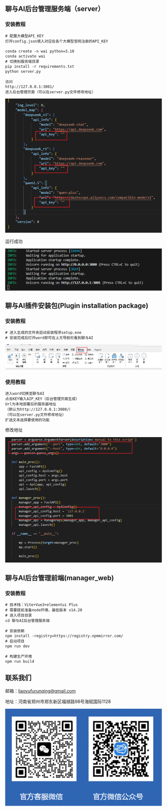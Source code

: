## 



## 聊与AI后台管理服务端（server）

### 安装教程

```
# 配置大模型API_KEY
打开config.json填入对应在各个大模型官网注册的API_KEY

conda create -n wai python=3.10
conda activate wai
# 切换到服务端目录
pip install -r requirements.txt
python server.py

访问
http://127.0.0.1:3001/
进入后台管理页面（可以在server.py文件修改地址）
```

![](./聊与AI后台管理前端/src/assets/image/1.png)

运行成功

![](./聊与AI后台管理前端/src/assets/image/2.png)

## 聊与AI插件安装包(Plugin installation package)

### 安装教程

```
# 进入生成的文件夹启动安装程序setup.exe
# 安装完成后打开word即可在上方导航栏看到聊与AI
```

![](./聊与AI后台管理前端/src/assets/image/4.png)

### 使用教程

```
进入word切换至聊与AI
点击KEY输入AIP_KEY（后台管理页面生成）
Url为本地部署后的服务器地址
（默认为http://127.0.0.1:3000/）
（可以在server.py文件修改地址）
扩选文本选择要使用的功能
```

修改地址

![](./聊与AI后台管理前端/src/assets/image/3.png)

## 聊与AI后台管理前端(manager_web)

### 安装教程

```
# 技术栈：Vite+Vue3+elementui Plus
# 需要提前准备node环境，最低版本 v14.20
# 进入项目目录
cd 聊与AI后台管理服务端

# 安装依赖
npm install -registry=https://registry.npmmirror.com/
# 启动项目
npm run dev

# 构建生产环境
npm run build
```



## 联系我们

邮箱：liaoyufurunqing@gmail.com

地址：河南省郑州市郑东新区福禄路98号海赋国际1128

![](./聊与AI后台管理前端/src/assets/image/5.png)

